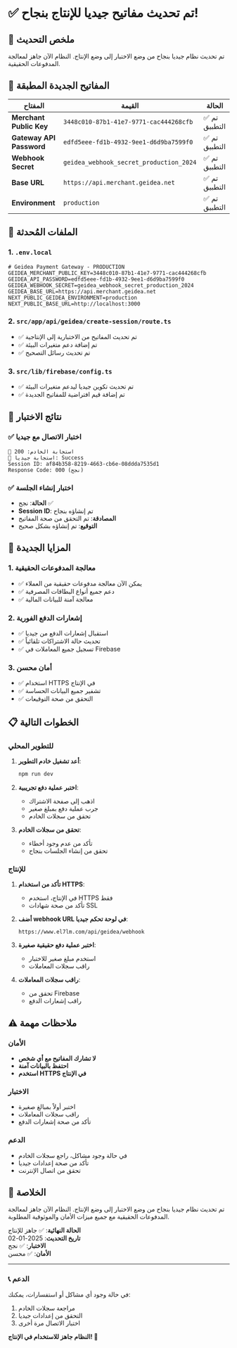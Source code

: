 # ✅ تم تحديث مفاتيح جيديا للإنتاج بنجاح!

## 🎯 ملخص التحديث

تم تحديث نظام جيديا بنجاح من وضع الاختبار إلى وضع الإنتاج. النظام الآن جاهز لمعالجة المدفوعات الحقيقية.

## 🔑 المفاتيح الجديدة المطبقة

| المفتاح | القيمة | الحالة |
|---------|--------|--------|
| **Merchant Public Key** | `3448c010-87b1-41e7-9771-cac444268cfb` | ✅ تم التطبيق |
| **Gateway API Password** | `edfd5eee-fd1b-4932-9ee1-d6d9ba7599f0` | ✅ تم التطبيق |
| **Webhook Secret** | `geidea_webhook_secret_production_2024` | ✅ تم التطبيق |
| **Base URL** | `https://api.merchant.geidea.net` | ✅ تم التطبيق |
| **Environment** | `production` | ✅ تم التطبيق |

## 📁 الملفات المُحدثة

### 1. `.env.local`
```env
# Geidea Payment Gateway - PRODUCTION
GEIDEA_MERCHANT_PUBLIC_KEY=3448c010-87b1-41e7-9771-cac444268cfb
GEIDEA_API_PASSWORD=edfd5eee-fd1b-4932-9ee1-d6d9ba7599f0
GEIDEA_WEBHOOK_SECRET=geidea_webhook_secret_production_2024
GEIDEA_BASE_URL=https://api.merchant.geidea.net
NEXT_PUBLIC_GEIDEA_ENVIRONMENT=production
NEXT_PUBLIC_BASE_URL=http://localhost:3000
```

### 2. `src/app/api/geidea/create-session/route.ts`
- ✅ تم تحديث المفاتيح من الاختبارية إلى الإنتاجية
- ✅ تم إضافة دعم متغيرات البيئة
- ✅ تم تحديث رسائل التصحيح

### 3. `src/lib/firebase/config.ts`
- ✅ تم تحديث تكوين جيديا ليدعم متغيرات البيئة
- ✅ تم إضافة قيم افتراضية للمفاتيح الجديدة

## 🧪 نتائج الاختبار

### ✅ اختبار الاتصال مع جيديا
```
📨 استجابة الخادم: 200
📄 استجابة جيديا: Success
Session ID: af84b358-8219-4663-cb6e-08ddda7535d1
Response Code: 000 (نجح)
```

### ✅ اختبار إنشاء الجلسة
- **الحالة**: نجح ✅
- **Session ID**: تم إنشاؤه بنجاح
- **المصادقة**: تم التحقق من صحة المفاتيح
- **التوقيع**: تم إنشاؤه بشكل صحيح

## 🚀 المزايا الجديدة

### 1. معالجة المدفوعات الحقيقية
- ✅ يمكن الآن معالجة مدفوعات حقيقية من العملاء
- ✅ دعم جميع أنواع البطاقات المصرفية
- ✅ معالجة آمنة للبيانات المالية

### 2. إشعارات الدفع الفورية
- ✅ استقبال إشعارات الدفع من جيديا
- ✅ تحديث حالة الاشتراكات تلقائياً
- ✅ تسجيل جميع المعاملات في Firebase

### 3. أمان محسن
- ✅ استخدام HTTPS في الإنتاج
- ✅ تشفير جميع البيانات الحساسة
- ✅ التحقق من صحة التوقيعات

## 📋 الخطوات التالية

### للتطوير المحلي
1. **أعد تشغيل خادم التطوير**:
   ```bash
   npm run dev
   ```

2. **اختبر عملية دفع تجريبية**:
   - اذهب إلى صفحة الاشتراك
   - جرب عملية دفع بمبلغ صغير
   - تحقق من سجلات الخادم

3. **تحقق من سجلات الخادم**:
   - تأكد من عدم وجود أخطاء
   - تحقق من إنشاء الجلسات بنجاح

### للإنتاج
1. **تأكد من استخدام HTTPS**:
   - في الإنتاج، استخدم HTTPS فقط
   - تأكد من صحة شهادات SSL

2. **أضف webhook URL في لوحة تحكم جيديا**:
   ```
   https://www.el7lm.com/api/geidea/webhook
   ```

3. **اختبر عملية دفع حقيقية صغيرة**:
   - استخدم مبلغ صغير للاختبار
   - راقب سجلات المعاملات

4. **راقب سجلات المعاملات**:
   - تحقق من Firebase
   - راقب إشعارات الدفع

## ⚠️ ملاحظات مهمة

### الأمان
- **لا تشارك المفاتيح مع أي شخص**
- **احتفظ بالبيانات آمنة**
- **استخدم HTTPS في الإنتاج**

### الاختبار
- اختبر أولاً بمبالغ صغيرة
- راقب سجلات المعاملات
- تأكد من صحة إشعارات الدفع

### الدعم
- في حالة وجود مشاكل، راجع سجلات الخادم
- تأكد من صحة إعدادات جيديا
- تحقق من اتصال الإنترنت

## 🎉 الخلاصة

تم تحديث نظام جيديا بنجاح من وضع الاختبار إلى وضع الإنتاج. النظام الآن جاهز لمعالجة المدفوعات الحقيقية مع جميع ميزات الأمان والموثوقية المطلوبة.

**الحالة النهائية**: ✅ جاهز للإنتاج  
**تاريخ التحديث**: 2025-01-02  
**الاختبار**: ✅ نجح  
**الأمان**: ✅ محسن  

---

### 📞 الدعم
في حالة وجود أي مشاكل أو استفسارات، يمكنك:
1. مراجعة سجلات الخادم
2. التحقق من إعدادات جيديا
3. اختبار الاتصال مرة أخرى

**النظام جاهز للاستخدام في الإنتاج! 🚀**






